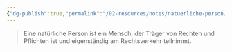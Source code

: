 ```yaml
---
{"dg-publish":true,"permalink":"/02-resources/notes/natuerliche-person/","noteIcon":"","updated":"2025-02-24T13:52:24.000+01:00"}
---
```


>Eine natürliche Person ist ein Mensch, der Träger von Rechten und Pflichten ist und eigenständig am Rechtsverkehr teilnimmt.
